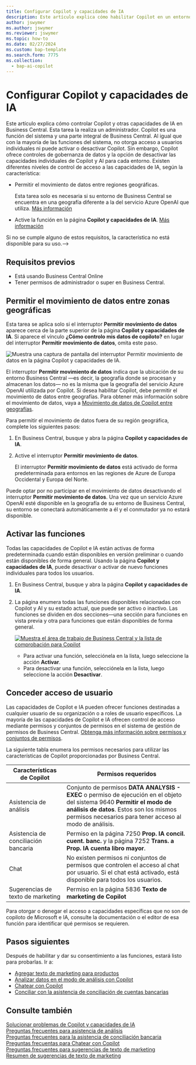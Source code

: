 ```yaml
---
title: Configurar Copilot y capacidades de IA
description: Este artículo explica cómo habilitar Copilot en un entorno.
author: jswymer
ms.author: jswymer
ms.reviewer: jswymer
ms.topic: how-to
ms.date: 02/27/2024
ms.custom: bap-template
ms.search.form: 7775
ms.collection:
  - bap-ai-copilot
---
```


# Configurar Copilot y capacidades de IA 

<!--[!INCLUDE[ai-preview](includes/ai-preview.md)]-->

<!--This article explains how you can control the ability to create AI-powered item marketing text with Copilot for your organization. This task is done by an admin. There are two requirements that you must fulfill to make the feature available to users:-->

Este artículo explica cómo controlar Copilot y otras capacidades de IA en Business Central. Esta tarea la realiza un administrador. Copilot es una función del sistema y una parte integral de Business Central. Al igual que con la mayoría de las funciones del sistema, no otorga acceso a usuarios individuales ni puede activar o desactivar Copilot. Sin embargo, Copilot ofrece controles de gobernanza de datos y la opción de desactivar las capacidades individuales de Copilot y AI para cada entorno. Existen diferentes niveles de control de acceso a las capacidades de IA, según la característica:

- Permitir el movimiento de datos entre regiones geográficas.

  Esta tarea solo es necesaria si su entorno de Business Central se encuentra en una geografía diferente a la del servicio Azure OpenAI que utiliza. [Más información](#allow-data-movement-across-geographies)

- Active la función en la página **Copilot y capacidades de IA**. [Más información](#activate-features)

<!-- For 2024 there are no AI features governed by **Feature Management**, so this section is not shown
- Enable the specific feature if it's governed by **Feature Management**.

  Check whether  of 2024 release wave 1, chat with Copilot, marketing text suggestions, and bank account reconciliation assist features are included under **Feature Management**. [Learn more](#enable-feature-in-feature-management)
<!-- 
- Enable the specific feature, if it's still governed by **Feature Management**.

  In 2023 release wave 2, both the marketing text suggestions and bank account reconciliation assist features are included under **Feature Management**. [Learn more](#enable-feature-in-feature-management)-->

Si no se cumple alguno de estos requisitos, la característica no está disponible para su uso.-->

## Requisitos previos

- Está usando Business Central Online <!--[preview version](ai-preview-getstarted.md) of Business Central that's enabled for Copilot.-->
- Tener permisos de administrador o super en Business Central.  <!--For more information, go to [Configure AI-powered item marketing text with Copilot](enable-ai.md).-->

## Permitir el movimiento de datos entre zonas geográficas

Esta tarea se aplica solo si el interruptor **Permitir movimiento de datos** aparece cerca de la parte superior de la página **Copilot y capacidades de IA**. Si aparece el vínculo **¿Cómo controlo mis datos de copiloto?** en lugar del interruptor **Permitir movimiento de datos**, omita este paso.

![Muestra una captura de pantalla del interruptor Permitir movimiento de datos en la página Copilot y capacidades de IA.](media/allow-data-movement-v2.png)

El interruptor **Permitir movimiento de datos** indica que la ubicación de su entorno Business Central &mdash;es decir, la geografía donde se procesan y almacenan los datos&mdash; no es la misma que la geografía del servicio Azure OpenAI utilizada por Copilot. Si desea habilitar Copilot, debe permitir el movimiento de datos entre geografías. Para obtener más información sobre el movimiento de datos, vaya a [Movimiento de datos de Copilot entre geografías](ai-copilot-data-movement.md). 

Para permitir el movimiento de datos fuera de su región geográfica, complete los siguientes pasos:

1. En Business Central, busque y abra la página **Copilot y capacidades de IA**.
1. Active el interruptor **Permitir movimiento de datos**.

   El interruptor **Permitir movimiento de datos** está activado de forma predeterminada para entornos en las regiones de Azure de Europa Occidental y Europa del Norte.

Puede optar por no participar en el movimiento de datos desactivando el interruptor **Permitir movimiento de datos**. Una vez que un servicio Azure OpenAI esté disponible en la geografía de su entorno de Business Central, su entorno se conectará automáticamente a él y el conmutador ya no estará disponible.

<!-- Don't review
| Australia, United Kingdom, United States | Within the respective geographical region |
| Europe, France, Germany, Norway, Switzerland  | Sweden or Switzerland |
| Asia Pacific, Brazil, Canada, India, Japan, Singapore, South Africa, South Korea, United Arab Emirates  | United States |-->



<!--Note

If your environment is hosted in North America, Copilot will use an Azure OpenAI endpoint in North America to process your data.
If your environment is hosted in Europe, Copilot will use an Azure OpenAI endpoint in Europe to process your data.
If your environment is hosted anywhere else, Copilot will use an Azure OpenAI endpoint outside of the region in which the environment is hosted.
To opt in 

Copilot and other AI capabilities use Azure OpenAI Service.  and are provided by default to only those customers with environments that have United States as their geography for data processing and storage. While the Azure OpenAI Service is available in multiple geographies including Australia, Canada, United States, France, Japan and UK, Copilot does not follow the same regional rollout schedule.

Meanwhile, customers with environments outside the United States can use Copilot AI features by opting in to share relevant data with the Azure OpenAI Service in United States or Switzerland.

The information in the following table outlines the Azure OpenAI service that's used by the Copilot services based on the geography of their Dynamics 365 environment when they opt-in to share data.-->

## Activar las funciones

Todas las capacidades de Copilot e IA están activas de forma predeterminada cuando están disponibles en versión preliminar o cuando están disponibles de forma general. Usando la página **Copilot y capacidades de IA**, puede desactivar o activar de nuevo funciones individuales para todos los usuarios.

1. En Business Central, busque y abra la página **Copilot y capacidades de IA**.

1. La página enumera todas las funciones disponibles relacionadas con Copilot y AI y su estado actual, que puede ser activo o inactivo. Las funciones se dividen en dos secciones&mdash;una sección para funciones en vista previa y otra para funciones que están disponibles de forma general. 

   [![Muestra el área de trabajo de Business Central y la lista de comprobación para Copilot](media/copilot-and-ai-capabilties-page.svg)](media/copilot-and-ai-capabilties-page.svg#lightbox)

   - Para activar una función, selecciónela en la lista, luego seleccione la acción **Activar**.
   - Para desactivar una función, selecciónela en la lista, luego seleccione la acción **Desactivar**. 

<!-- don't review 

<!-- For 2024 there are no AI features governed by **Feature Management**, so this section is not shown
## Enable feature in Feature Management

When individual Copilot capabilities are released in Business Central minor updates, these capabilities are optional until the next major update. **Feature Management** is used to turn on or off features that are in preview, like bank reconciliation, and some features that are generally available, like marketing text suggestions. [Learn more about feature management](/dynamics365/business-central/dev-itpro/administration/feature-management).

1. In Business Central, search for and open the **Feature Management** page.
2. To enable a feature, set the **Enabled for** column to **All users**. To disable a feature, set the **Enabled for** column to **None**. Use the following table to help you determine the switch that applies to the Copilot and AI capability you want to enable:

   - **Feature Preview: Bank account reconciliation with Copilot** enables the bank account reconciliation assist feature.
   - **Feature Preview: Chat with Copilot** enables the chat with Copilot feature.
   - **Feature preview: Create AI-powered product descriptions with Copilot** enables the marketing text suggestions feature.

   For more information about feature management in general, go to [Feature Management](/dynamics365/business-central/dev-itpro/administration/feature-management).-->

## Conceder acceso de usuario

Las capacidades de Copilot e IA pueden ofrecer funciones destinadas a cualquier usuario de su organización o a roles de usuario específicos. La mayoría de las capacidades de Copilot e IA ofrecen control de acceso mediante permisos y conjuntos de permisos en el sistema de gestión de permisos de Business Central. [Obtenga más información sobre permisos y conjuntos de permisos](ui-define-granular-permissions.md).

La siguiente tabla enumera los permisos necesarios para utilizar las características de Copilot proporcionadas por Business Central.

|Características de Copilot|Permisos requeridos|
|-|-|
|Asistencia de análisis|Conjunto de permisos **DATA ANALYSIS - EXEC** o permiso de ejecución en el objeto del sistema 9640 **Permitir el modo de análisis de datos**. Estos son los mismos permisos necesarios para tener acceso al modo de análisis.|
|Asistencia de conciliación bancaria|Permiso en la página 7250 **Prop. IA concil. cuent. banc.** y la página 7252 **Trans. a Prop. IA cuenta libro mayor**.|
|Chat |No existen permisos ni conjuntos de permisos que controlen el acceso al chat por usuario. Si el chat está activado, está disponible para todos los usuarios.|
|Sugerencias de texto de marketing |Permiso en la página 5836 **Texto de marketing de Copilot**|

Para otorgar o denegar el acceso a capacidades específicas que no son de copiloto de Microsoft e IA, consulte la documentación o el editor de esa función para identificar qué permisos se requieren.

## Pasos siguientes

Después de habilitar y dar su consentimiento a las funciones, estará listo para probarlas. Ir a:

- [Agregar texto de marketing para productos](item-marketing-text.md)
- [Analizar datos en el modo de análisis con Copilot](analysis-assist.md)  
- [Chatear con Copilot](chat-with-copilot.md)
- [Conciliar con la asistencia de conciliación de cuentas bancarias](bank-reconciliation-with-copilot.md)

## Consulte también

[Solucionar problemas de Copilot y capacidades de IA](ai-copilot-troubleshooting.md)  
[Preguntas frecuentes para asistencia de análisis](faqs-analysis-assist.md)  
[Preguntas frecuentes para la asistencia de conciliación bancaria](faqs-bank-reconciliation.md)  
[Preguntas frecuentas para Chatear con Copilot](faqs-chat-with-copilot.md)  
[Preguntas frecuentes para sugerencias de texto de marketing](faqs-marketing-text.md)  
[Resumen de sugerencias de texto de marketing](ai-overview.md)  
